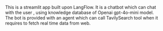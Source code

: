 This is a streamlit app built upon LangFlow. It is a chatbot which can chat with the user , using knowledge database of Openai 
gpt-4o-mini model. The bot is provided with an agent which can call TavilySearch tool when it requires to fetch real time data from 
web.
